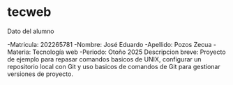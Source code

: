 # tecweb
Dato del alumno

-Matricula: 202265781
-Nombre: José Eduardo
-Apellido: Pozos Zecua
-Materia: Tecnología web
-Periodo: Otoño 2025
Descripcion breve: Proyecto de ejemplo para repasar comandos basicos de UNIX, configurar un repositorio local con Git y uso basicos de comandos de Git para gestionar versiones de proyecto.

